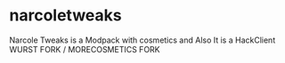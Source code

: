 # narcoletweaks
Narcole Tweaks is a Modpack with cosmetics and Also It is a HackClient WURST FORK / MORECOSMETICS FORK
